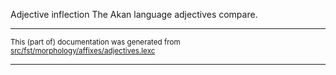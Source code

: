 Adjective inflection
The Akan language adjectives compare.

* * *

<small>This (part of) documentation was generated from [src/fst/morphology/affixes/adjectives.lexc](https://github.com/giellalt/lang-aka/blob/main/src/fst/morphology/affixes/adjectives.lexc)</small>

---

